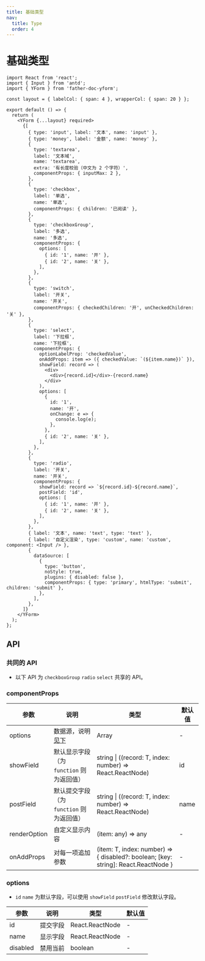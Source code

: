 ```yaml
---
title: 基础类型
nav:
  title: Type
  order: 4
---
```


# 基础类型

```tsx
import React from 'react';
import { Input } from 'antd';
import { YForm } from 'father-doc-yform';

const layout = { labelCol: { span: 4 }, wrapperCol: { span: 20 } };

export default () => {
  return (
    <YForm {...layout} required>
      {[
        { type: 'input', label: '文本', name: 'input' },
        { type: 'money', label: '金额', name: 'money' },
        {
          type: 'textarea',
          label: '文本域',
          name: 'textarea',
          extra: '有长度校验（中文为 2 个字符）',
          componentProps: { inputMax: 2 },
        },
        {
          type: 'checkbox',
          label: '单选',
          name: '单选',
          componentProps: { children: '已阅读' },
        },
        {
          type: 'checkboxGroup',
          label: '多选',
          name: '多选',
          componentProps: {
            options: [
              { id: '1', name: '开' },
              { id: '2', name: '关' },
            ],
          },
        },
        {
          type: 'switch',
          label: '开关',
          name: '开关',
          componentProps: { checkedChildren: '开', unCheckedChildren: '关' },
        },
        {
          type: 'select',
          label: '下拉框',
          name: '下拉框',
          componentProps: {
            optionLabelProp: 'checkedValue',
            onAddProps: item => ({ checkedValue: `(${item.name})` }),
            showField: record => (
              <div>
                <div>{record.id}</div>-{record.name}
              </div>
            ),
            options: [
              {
                id: '1',
                name: '开',
                onChange: e => {
                  console.log(e);
                },
              },
              { id: '2', name: '关' },
            ],
          },
        },
        {
          type: 'radio',
          label: '开关',
          name: '开关',
          componentProps: {
            showField: record => `${record.id}-${record.name}`,
            postField: 'id',
            options: [
              { id: '1', name: '开' },
              { id: '2', name: '关' },
            ],
          },
        },
        { label: '文本', name: 'text', type: 'text' },
        { label: '自定义渲染', type: 'custom', name: 'custom', component: <Input /> },
        {
          dataSource: [
            {
              type: 'button',
              noStyle: true,
              plugins: { disabled: false },
              componentProps: { type: 'primary', htmlType: 'submit', children: 'submit' },
            },
          ],
        },
      ]}
    </YForm>
  );
};
```

## API

### 共同的 API

- 以下 API 为 `checkboxGroup` `radio` `select` 共享的 API。

### componentProps

| 参数 | 说明 | 类型 | 默认值 |
| --- | --- | --- | --- |
| options | 数据源，说明[见下](#options) | Array | - |
| showField | 默认显示字段（为 `function` 则为返回值） | string \| ((record: T, index: number) => React.ReactNode) | id |
| postField | 默认提交字段（为 `function` 则为返回值） | string \| ((record: T, index: number) => React.ReactNode) | name |
| renderOption | 自定义显示内容 | (item: any) => any | - |
| onAddProps | 对每一项追加参数 | (item: T, index: number) => { disabled?: boolean; [key: string]: React.ReactNode } | - |

### options

- `id` `name` 为默认字段，可以使用 `showField` `postField` 修改默认字段。

| 参数     | 说明     | 类型            | 默认值 |
| -------- | -------- | --------------- | ------ |
| id       | 提交字段 | React.ReactNode | -      |
| name     | 显示字段 | React.ReactNode | -      |
| disabled | 禁用当前 | boolean         | -      |
